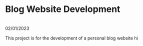 # Blog Website Development
<br> 02/01/2023

This project is for the development of a personal blog website 
hi


